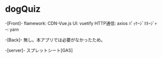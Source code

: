 # dogQuiz

-[Front]-
flamework: CDN-Vue.js
UI: vuetify
HTTP通信: axios
ﾊﾟｯｹｰｼﾞﾏﾈｰｼﾞｬｰ: yarn

-[Back]-
無し。本アプリでは必要がなかったため。

-[server]-
スプレットシート[GAS]
